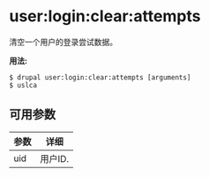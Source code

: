 # user:login:clear:attempts
清空一个用户的登录尝试数据。

**用法:**
```
$ drupal user:login:clear:attempts [arguments]
$ uslca  
```

## 可用参数
参数 | 详细
---------|-------------
uid | 用户ID.

